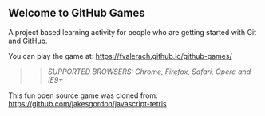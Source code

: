 ## Welcome to GitHub Games

A project based learning activity for people who are getting started with Git and GitHub.

You can play the game at: https://fvalerach.github.io/github-games/

>> _*SUPPORTED BROWSERS*: Chrome, Firefox, Safari, Opera and IE9+_

This fun open source game was cloned from: https://github.com/jakesgordon/javascript-tetris
